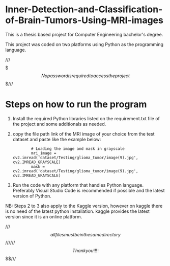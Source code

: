 # Inner-Detection-and-Classification-of-Brain-Tumors-Using-MRI-images
This is a thesis based project for Computer Engineering bachelor's degree.

This project was coded on two platforms using Python as the programming language.

///$$$$$$$No password is required to access the project$$$$$$$///

# Steps on how to run the program
1. Install the required Python libraries listed on the requirement.txt file of the project and some additionals as needed.
2. copy the file path link of the MRI image of your choice from the test dataset and paste like the example below:

               # Loading the image and mask in grayscale
               mri_image = cv2.imread('dataset/Testing/glioma_tumor/image(9).jpg', cv2.IMREAD_GRAYSCALE)
               mask = cv2.imread('dataset/Testing/glioma_tumor/image(9).jpg', cv2.IMREAD_GRAYSCALE)
   
3. Run the code with any platform that handles Python language. Preferably Visual Studio Code is recommended if possible and the latest version of Python.

NB: Steps 2 to 3 also apply to the Kaggle version, however on kaggle there is no need of the latest python installation. kaggle provides the latest version since it is an online platform.

///$$$$$$all files must be in the same directory$$$$$$$///
///$$$$$$$Thank you!!!!$$$$$$$$///
